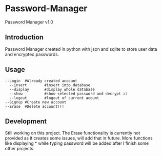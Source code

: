 # Password-Manager
Password Manager v1.0

## Introduction
Password Manager created in python with json and sqlite to store user data and encrypted passwords.

## Usage
```
--Login  #Already created account
  --insert        #insert into database
  --display       #display whole database
  --show          #show selected password and decrypt it
  --logout        #logout of current acount
--Signup #Create new account
--Erase  #Delete account!!!
```

## Development
Still working on this project.
The Erase functionality is currently not provided as it creates some issues, will add that in future.
More functions like displaying * while typing password will be added after I finish some other projects.
